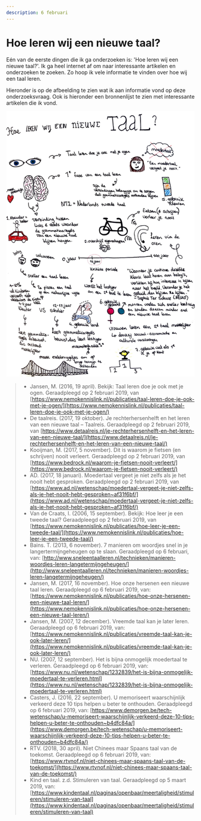 ```yaml
---
description: 6 februari
---
```


# Hoe leren wij een nieuwe taal?

Eén van de eerste dingen die ik ga onderzoeken is: 'Hoe leren wij een nieuwe taal?'. Ik ga heel internet af om naar interessante artikelen en onderzoeken te zoeken. Zo hoop ik vele informatie te vinden over hoe wij een taal leren.

Hieronder is op de afbeelding te zien wat ik aan informatie vond op deze onderzoeksvraag. Ook is hieronder een bronnenlijst te zien met interessante artikelen die ik vond.

![](../../.gitbook/assets/scan-7-may-2019-4-3-1.jpg)

> * Jansen, M. \(2016, 19 april\). Bekijk: Taal leren doe je ook met je ogen. Geraadpleegd op 2 februari 2019, van [https://www.nemokennislink.nl/publicaties/taal-leren-doe-je-ook-met-je-ogen/](https://www.nemokennislink.nl/publicaties/taal-leren-doe-je-ook-met-je-ogen/)
> * De taalreis. \(2017, 19 oktober\). Je rechterhersenhelft en het leren van een nieuwe taal – Taalreis. Geraadpleegd op 2 februari 2019, van [https://www.detaalreis.nl/je-rechterhersenhelft-en-het-leren-van-een-nieuwe-taal/](https://www.detaalreis.nl/je-rechterhersenhelft-en-het-leren-van-een-nieuwe-taal/)
> * Kooijman, M. \(2017, 5 november\). Dit is waarom je fietsen \(en schrijven\) nooit verleert. Geraadpleegd op 2 februari 2019, van [https://www.bedrock.nl/waarom-je-fietsen-nooit-verleert/](https://www.bedrock.nl/waarom-je-fietsen-nooit-verleert/)
> * AD. \(2017, 18 januari\). Moedertaal vergeet je niet zelfs als je het nooit hebt gesproken. Geraadpleegd op 2 februari 2019, van [https://www.ad.nl/wetenschap/moedertaal-vergeet-je-niet-zelfs-als-je-het-nooit-hebt-gesproken~af31f6bf/](https://www.ad.nl/wetenschap/moedertaal-vergeet-je-niet-zelfs-als-je-het-nooit-hebt-gesproken~af31f6bf/)
> * Van de Craats, I. \(2006, 15 september\). Bekijk: Hoe leer je een tweede taal? Geraadpleegd op 2 februari 2019, van [https://www.nemokennislink.nl/publicaties/hoe-leer-je-een-tweede-taal/](https://www.nemokennislink.nl/publicaties/hoe-leer-je-een-tweede-taal/)
> * Bains. T. \(2013, 6 november\). 7 manieren om woordjes snel in je langertermijngeheugen op te slaan. Geraadpleegd op 6 februari, van: [http://www.sneleentaalleren.nl/technieken/manieren-woordjes-leren-langetermijngeheugen/](http://www.sneleentaalleren.nl/technieken/manieren-woordjes-leren-langetermijngeheugen/)
> * Jansen, M. \(2017, 16 november\). Hoe onze hersenen een nieuwe taal leren. Geraadpleegd op 6 februari 2019, van: [https://www.nemokennislink.nl/publicaties/hoe-onze-hersenen-een-nieuwe-taal-leren/](https://www.nemokennislink.nl/publicaties/hoe-onze-hersenen-een-nieuwe-taal-leren/)
> * Jansen, M. \(2007, 12 december\). Vreemde taal kan je later leren. Geraadpleegd op 6 februari 2019, van: [https://www.nemokennislink.nl/publicaties/vreemde-taal-kan-je-ook-later-leren/](https://www.nemokennislink.nl/publicaties/vreemde-taal-kan-je-ook-later-leren/)
> * NU. \(2007, 12 september\). Het is bijna onmogelijk moedertaal te verleren. Geraadpleegd op 6 februari 2019, van: [https://www.nu.nl/wetenschap/1232839/het-is-bijna-onmogelijk-moedertaal-te-verleren.html](https://www.nu.nl/wetenschap/1232839/het-is-bijna-onmogelijk-moedertaal-te-verleren.html)
> * Casters, J. \(2016, 22 september\). U memoriseert waarschijnlijk verkeerd  deze 10 tips helpen u beter te onthouden. Geraadpleegd op 6 februari 2019, van: [https://www.demorgen.be/tech-wetenschap/u-memoriseert-waarschijnlijk-verkeerd-deze-10-tips-helpen-u-beter-te-onthouden~b4dfc84a/](https://www.demorgen.be/tech-wetenschap/u-memoriseert-waarschijnlijk-verkeerd-deze-10-tips-helpen-u-beter-te-onthouden~b4dfc84a/)
> * RTV. \(2018, 30 april\). Niet Chinees maar Spaans taal van de toekomst. Geraadpleegd op 6 februari 2019, van: [https://www.rtvnof.nl/niet-chinees-maar-spaans-taal-van-de-toekomst/](https://www.rtvnof.nl/niet-chinees-maar-spaans-taal-van-de-toekomst/)
> * Kind en taal. z.d. Stimuleren van taal. Geraadpleegd op 5 maart 2019, van: [https://www.kindentaal.nl/paginas/openbaar/meertaligheid/stimuleren/stimuleren-van-taal](https://www.kindentaal.nl/paginas/openbaar/meertaligheid/stimuleren/stimuleren-van-taal)

